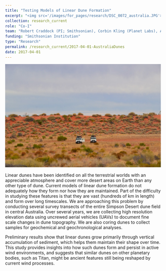 ```yaml
---
title: "Testing Models of Linear Dune Formation"
excerpt: "<img src='/images/for_pages/research/DSC_0072_australia.JPG'>"
collection: research_current
role: "Co-I"
team: "Robert Craddock (PI; Smithsonian), Corbin Kling (Planet Labs), Adam Milewski (University of Georgia), Stephen Tooth (Aberystwyth University)"
funding: "Smithsonian Institution"
type: "Research"
permalink: /research_current/2017-04-01-AustraliaDunes
date: 2017-04-01
---
```


<img src='/images/for_pages/research/DSC_0072_australia.JPG'>

Linear dunes have been identified on all the terrestrial worlds with an appreciable atmosphere and cover more desert areas on Earth than any other type of dune. Current models of linear dune formation do not adequately how they form nor how they are maintained. Part of the difficulty in studying these features is that they are vast (hundreds of km in length) and form over long timescales. We are approaching this problem by conducting several survey transects of the entire Simpson Desert dune field in central Australia. Over several years, we are collecting high resolution elevation data using uncrewed aerial vehicles (UAVs) to document fine scale changes in dune topography. We are also coring dunes to collect samples for geochemical and geochronological analyses. 

Preliminary results show that linear dunes grow primarily through vertical accumulation of sediment, which helps them maintain their shape over time. This study provides insights into how such dunes form and persist in active wind environments, and suggests that similar dunes on other planetary bodies, such as Titan, might be ancient features still being reshaped by current wind processes.